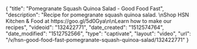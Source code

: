 {
    "title": "Pomegranate Squash Quinoa Salad - Good Food Fast",
    "description": "Recipe for pomegranate squash quinoa salad. \nShop HSN Kitchen & Food at https:\/\/goo.gl\/5d0Gya\n\nLearn how to make our recipes",
    "videoid": "132422771",
    "date_created": "1512574764",
    "date_modified": "1512752566",
    "type": "captivate",
    "layout": "video",
    "url": "\/v\/hsn-good-food-fast-pomegranate-squash-quinoa-salad\/132422771"
}